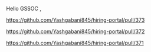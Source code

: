 Hello GSSOC , 


https://github.com/Yashgabani845/hiring-portal/pull/373

https://github.com/Yashgabani845/hiring-portal/pull/372

https://github.com/Yashgabani845/hiring-portal/pull/371
